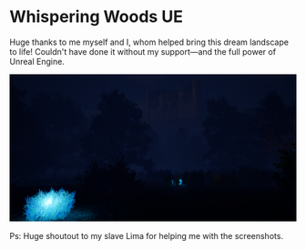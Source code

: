 # Whispering Woods UE

Huge thanks to me myself and I, whom helped bring this dream landscape to life! Couldn't have done it without my support—and the full power of Unreal Engine.

![Cover](WhisperingWoods_Images/image4.png)



Ps:
Huge shoutout to my slave Lima for helping me with the screenshots.
